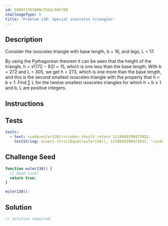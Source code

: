 ```yaml
---
id: 5900f3f61000cf542c50ff09
challengeType: 5
title: 'Problem 138: Special isosceles triangles'
---
```


## Description
<section id='description'>
Consider the isosceles triangle with base length, b = 16, and legs, L = 17.


By using the Pythagorean theorem it can be seen that the height of the triangle, h = √(172 − 82) = 15, which is one less than the base length.
With b = 272 and L = 305, we get h = 273, which is one more than the base length, and this is the second smallest isosceles triangle with the property that h = b ± 1.
Find ∑ L for the twelve smallest isosceles triangles for which h = b ± 1 and b, L are positive integers.
</section>

## Instructions
<section id='instructions'>

</section>

## Tests
<section id='tests'>

```yml
tests:
  - text: <code>euler138()</code> should return 1118049290473932.
    testString: assert.strictEqual(euler138(), 1118049290473932, '<code>euler138()</code> should return 1118049290473932.');

```

</section>

## Challenge Seed
<section id='challengeSeed'>

<div id='js-seed'>

```js
function euler138() {
  // Good luck!
  return true;
}

euler138();
```

</div>



</section>

## Solution
<section id='solution'>

```js
// solution required
```
</section>
